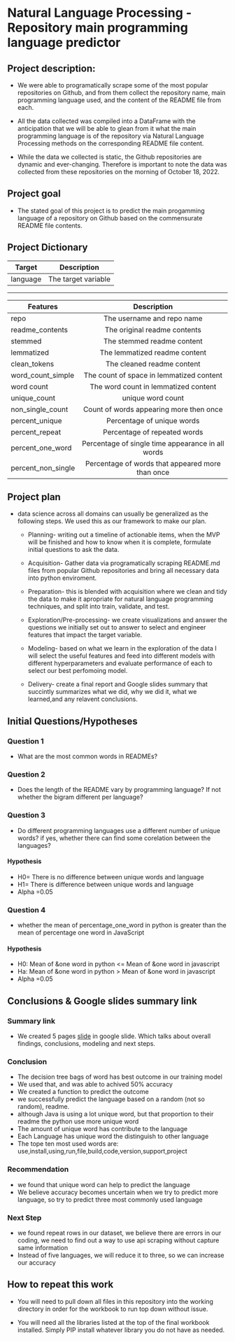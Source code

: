 # Natural Language Processing - Repository main programming language predictor


## Project description:

- We were able to programatically scrape some of the most popular repositories on Github, and from them collect the repository name, main programming language used, and the content of the README file from each. 

- All the data collected was compiled into a DataFrame with the anticipation that we will be able to glean from it what the main programming language is of the repository via Natural Language Processing methods on the corresponding README file content.

- While the data we collected is static, the Github repositories are dynamic and ever-changing. Therefore is important to note the data was collected from these repositories on the morning of October 18, 2022.

## Project goal

- The stated goal of this project is to predict the main progamming language of a repository on Github based on the commensurate README file contents.

## Project Dictionary

| Target      | Description  |
| ------------- |:-------------:|
| language      | The target variable |

----------------------------------------------------
| Features      | Description  |
| ------------- |:-------------:|
| repo    | The username and repo name |
| readme_contents     | The original readme contents     |
| stemmed | The stemmed readme content    |
| lemmatized | The lemmatized readme content      |
| clean_tokens | The cleaned readme content      |
| word_count_simple | The count of space in lemmatized content      |
| word count | The word count in lemmatized content      |
|unique_count|unique word count|
|non_single_count|Count of words appearing more then once|
|percent_unique|Percentage of unique words|
|percent_repeat|Percentage of repeated words|
|percent_one_word|Percentage of single time appearance in all words|
|percent_non_single|Percentage of words that appeared more than once|


## Project plan

- data science across all domains can usually be generalized as the following steps. We used this as our framework to make our plan.

    - Planning- writing out a timeline of actionable items, when the MVP will be finished and how to know when it is complete, formulate initial questions to ask the data.

    - Acquisition- Gather data via programatically scraping README.md files from popular Github repositories and bring all necessary data into python enviroment.

    - Preparation- this is blended with acquisition where we clean and tidy the data to make it apropriate for natural language programming techniques, and split into train, validate, and test.

    - Exploration/Pre-processing- we create visualizations and answer the questions we initially set out to answer to select and engineer features that impact the target variable.

    - Modeling- based on what we learn in the exploration of the data I will select the useful features and feed into different  models with different hyperparameters and evaluate performance of each to select our best perfomoing model.

    - Delivery- create a final report and Google slides summary that succintly summarizes what we did, why we did it, what we learned,and any relavent conclusions.
    

## Initial Questions/Hypotheses

### Question 1
- What are the most common words in READMEs?
### Question 2
- Does the length of the README vary by programming language? If not whether the bigram different per language?
### Question 3
- Do different programming languages use a different number of unique words? if yes, whether there can find some corelation between the languages?
#### Hypothesis
- H0= There is no difference between unique words and language
- H1= There is difference between unique words and language
- Alpha =0.05

### Question 4
- whether the mean of percentage_one_word in python is greater than the mean of percentage one word in JavaScript
#### Hypothesis
- H0: Mean of &one word in python <= Mean of &one word in javascript
- Ha: Mean of &one word in python > Mean of &one word in javascript
- Alpha =0.05


## Conclusions & Google slides summary link

### Summary link

- We created 5 pages [slide](https://docs.google.com/presentation/d/16OJMqrVQVK5rhsMfJ8tBbMo1kPForpWMpO9zs0waHx8/edit?usp=sharing) in google slide. Which talks about overall findings, conclusions, modeling and next steps.

### Conclusion
- The decision tree bags of word has best outcome in our training model
- We used that, and was able to achived 50% accuracy
- We created a function to predict the outcome
- we successfully predict the language based on a random (not so random), readme.
- although Java is using a lot unique word, but that proportion to their readme the python use more unique word
- The amount of unique word has contribute to the language
- Each Language has unique word the distinguish to other language
- The tope ten most used words are: use,install,using,run,file,build,code,version,support,project

### Recommendation
- we found that unique word can help to predict the language
- We believe accuracy becomes uncertain when we try to predict more language, so try to predict three most commonly used language

### Next Step
- we found repeat rows in our dataset, we believe there are errors in our coding, we need to find out a way to use api scraping without capture same information
- Instead of five languages, we will reduce it to three, so we can increase our accuracy


## How to repeat this work

- You will need to pull down all files in this repository into the working directory in order for the workbook to run top down without issue.

- You will need all the libraries listed at the top of the final workbook installed. Simply PIP install whatever library you do not have as needed.

